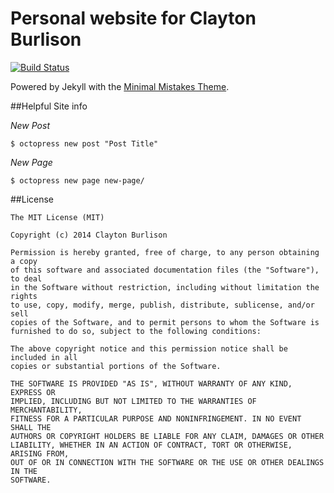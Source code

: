 Personal website for Clayton Burlison
===

[![Build Status](https://travis-ci.org/clburlison/clburlison.github.io.png?branch=master)](https://travis-ci.org/clburlison/clburlison.github.io)

Powered by Jekyll with the [Minimal Mistakes Theme](http://mademistakes.com/minimal-mistakes/).


##Helpful Site info 

*New Post*

````
$ octopress new post "Post Title"
````

*New Page*
````
$ octopress new page new-page/
````


##License

	The MIT License (MIT)

	Copyright (c) 2014 Clayton Burlison

	Permission is hereby granted, free of charge, to any person obtaining a copy
	of this software and associated documentation files (the "Software"), to deal
	in the Software without restriction, including without limitation the rights
	to use, copy, modify, merge, publish, distribute, sublicense, and/or sell
	copies of the Software, and to permit persons to whom the Software is
	furnished to do so, subject to the following conditions:

	The above copyright notice and this permission notice shall be included in all
	copies or substantial portions of the Software.

	THE SOFTWARE IS PROVIDED "AS IS", WITHOUT WARRANTY OF ANY KIND, EXPRESS OR
	IMPLIED, INCLUDING BUT NOT LIMITED TO THE WARRANTIES OF MERCHANTABILITY,
	FITNESS FOR A PARTICULAR PURPOSE AND NONINFRINGEMENT. IN NO EVENT SHALL THE
	AUTHORS OR COPYRIGHT HOLDERS BE LIABLE FOR ANY CLAIM, DAMAGES OR OTHER
	LIABILITY, WHETHER IN AN ACTION OF CONTRACT, TORT OR OTHERWISE, ARISING FROM,
	OUT OF OR IN CONNECTION WITH THE SOFTWARE OR THE USE OR OTHER DEALINGS IN THE
	SOFTWARE.
